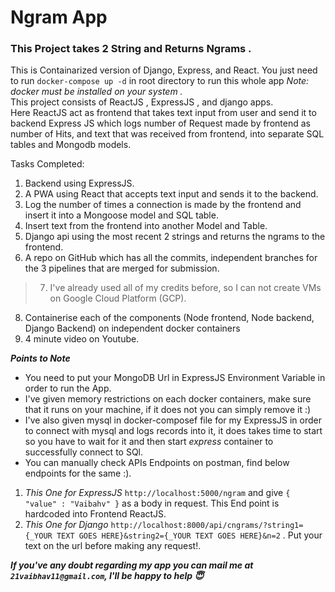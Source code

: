 # Ngram App
### This Project takes 2 String and Returns Ngrams .
This is Containarized version of Django, Express, and React. 
You just need to run ```docker-compose up -d``` in root directory to run this whole app _Note: docker must be installed on your system ._  
This project consists of ReactJS , ExpressJS , and django apps.  
Here ReactJS act as frontend that takes text input from user and send it to backend Express JS which logs number of Request made by frontend as number of Hits, and text that was received from frontend, into separate SQL tables and Mongodb models.

Tasks Completed:
1. Backend using ExpressJS.
2. A PWA using React that accepts text input and sends it to the backend.
3. Log the number of times a connection is made by the frontend and insert it into a Mongoose model and SQL table.
4. Insert text from the frontend into another Model and Table.
5. Django api using the most recent 2 strings and returns the ngrams to the frontend.
6. A repo on GitHub which has all the commits, independent branches for the 3 pipelines that are merged for submission.  
>7. I've already used all of my credits before, so I can not create VMs on Google Cloud Platform (GCP).
8. Containerise each of the components (Node frontend, Node backend, Django Backend) on independent docker containers
9. 4 minute video on Youtube.


***_Points to Note_***  
- You need to put your MongoDB Url in ExpressJS Environment Variable in order to run the App.  
- I've given memory restrictions on each docker containers, make sure that it runs on your machine, if it does not you can simply remove it :)
- I've also given mysql in docker-composef file for my ExpressJS in order to connect with mysql and logs records into it, it does takes time to start so you have to wait for it and then start _express_ container to successfully connect to SQl.
- You can manually check APIs Endpoints on postman, find below endpoints for the same :).  
1. _This One for ExpressJS_ ```http://localhost:5000/ngram``` and give ```{ "value" : "Vaibahv" }``` as a body in request. This End point is hardcoded into Frontend ReactJS.  
2. _This One for Django_ ```http://localhost:8000/api/cngrams/?string1={_YOUR TEXT GOES HERE}&string2={_YOUR TEXT GOES HERE}&n=2``` . Put your text on the url before making any request!.
  
 ***If you've any doubt regarding my app you can mail me at ```21vaibhav11@gmail.com```, I'll be happy to help 😇***
